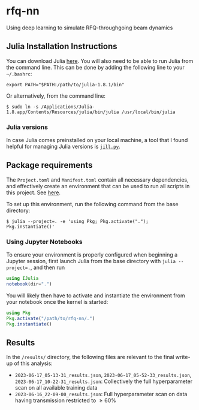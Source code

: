 # rfq-nn
Using deep learning to simulate RFQ-throughgoing beam dynamics

## Julia Installation Instructions
You can download Julia <a href="https://julialang.org/downloads/">here</a>. You will also need to be able to run Julia from the command line. This can be done by adding the following line to your `~/.bashrc`:

```export PATH="$PATH:/path/to/julia-1.8.1/bin"```

Or alternatively, from the command line:

```$ sudo ln -s /Applications/Julia-1.8.app/Contents/Resources/julia/bin/julia /usr/local/bin/julia```

### Julia versions
In case Julia comes preinstalled on your local machine, a tool that I found helpful for managing Julia versions is <a href="https://github.com/johnnychen94/jill.py">`jill.py`</a>.

## Package requirements
The `Project.toml` and `Manifest.toml` contain all necessary dependencies, and effectively create an environment that can be used to run all scripts in this project. See <a href="https://pkgdocs.julialang.org/v1/toml-files/">here</a>.

To set up this environment, run the following command from the base directory:

```$ julia --project=. -e 'using Pkg; Pkg.activate("."); Pkg.instantiate()'```

### Using Jupyter Notebooks

To ensure your environment is properly configured when beginning a Jupyter session, first launch Julia from the base directory with ``julia --project=.``, and then run

```julia
using IJulia
notebook(dir=".")
```

You will likely then have to activate and instantiate the environment from your notebook once the kernel is started:


```julia
using Pkg
Pkg.activate("/path/to/rfq-nn/.")
Pkg.instantiate()
```
## Results
In the `/results/` directory, the following files are relevant to the final write-up of this analysis:
* `2023-06-17_05-13-31_results.json`, `2023-06-17_05-52-33_results.json`, `2023-06-17_10-22-31_results.json`: Collectively the full hyperparameter scan on all available training data
* `2023-06-16_22-09-00_results.json`: Full hyperparameter scan on data having transmission restricted to $\geq 60\%$
